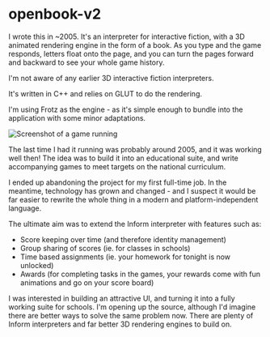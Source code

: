 openbook-v2
===========

I wrote this in ~2005. It's an interpreter for interactive fiction, with a 3D animated rendering engine in the form of a book. As you type and the game responds, letters float onto the page, and you can turn the pages forward and backward to see your whole game history.

I'm not aware of any earlier 3D interactive fiction interpreters.

It's written in C++ and relies on GLUT to do the rendering.

I'm using Frotz as the engine - as it's simple enough to bundle into the application with some minor adaptations.

![Screenshot of a game running](https://github.com/instantiator/openbook-v2/blob/master/docs/screenshots/openbook2/openbook2-spoiler10.PNG?raw=true)

The last time I had it running was probably around 2005, and it was working well then! The idea was to build it into an educational suite, and write accompanying games to meet targets on the national curriculum.

I ended up abandoning the project for my first full-time job. In the meantime, technology has grown and changed - and I suspect it would be far easier to rewrite the whole thing in a modern and platform-independent language.

The ultimate aim was to extend the Inform interpreter with features such as:

* Score keeping over time (and therefore identity management)
* Group sharing of scores (ie. for classes in schools)
* Time based assignments (ie. your homework for tonight is now unlocked)
* Awards (for completing tasks in the games, your rewards come with fun animations and go on your score board)

I was interested in building an attractive UI, and turning it into a fully working suite for schools. I'm opening up the source, although I'd imagine there are better ways to solve the same problem now. There are plenty of Inform interpreters and far better 3D rendering engines to build on.
